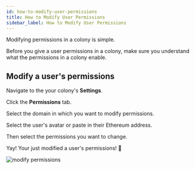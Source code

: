 ```yaml
---
id: how-to-modify-user-permissions
title: How to Modify User Permissions
sidebar_label: How to Modify User Permissions
---
```


Modifying permissions in a colony is simple.

Before you give a user permissions in a colony, make sure you understand what the permissions in a colony enable.

## Modify a user's permissions
Navigate to the your colony's **Settings**.

Click the **Permissions** tab.

Select the domain in which you want to modify permissions.

Select the user's avatar or paste in their Ethereum address.

Then select the permissions you want to change.

Yay! Your just modified a user's permissions! 🎉

![modify permissions](assets/how-to-modify-user-permissions/1.gif)
